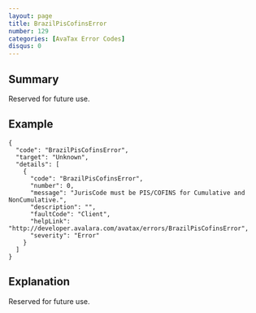 ```yaml
---
layout: page
title: BrazilPisCofinsError
number: 129
categories: [AvaTax Error Codes]
disqus: 0
---
```


## Summary

Reserved for future use.

## Example

    {
      "code": "BrazilPisCofinsError",
      "target": "Unknown",
      "details": [
        {
          "code": "BrazilPisCofinsError",
          "number": 0,
          "message": "JurisCode must be PIS/COFINS for Cumulative and NonCumulative.",
          "description": "",
          "faultCode": "Client",
          "helpLink": "http://developer.avalara.com/avatax/errors/BrazilPisCofinsError",
          "severity": "Error"
        }
      ]
    }

## Explanation

Reserved for future use.
